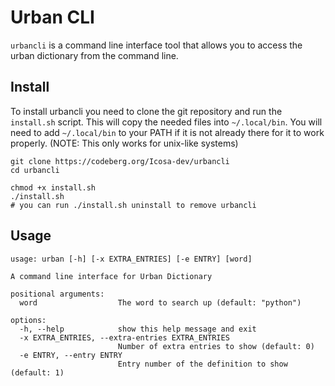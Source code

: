 # Urban CLI

`urbancli` is a command line interface tool that allows you to access the urban dictionary from the command line.

## Install

To install urbancli you need to clone the git repository and run the `install.sh` 
script. This will copy the needed files into `~/.local/bin`. You will need 
to add `~/.local/bin` to your PATH if it is not already there for it to work 
properly. (NOTE: This only works for unix-like systems)

```
git clone https://codeberg.org/Icosa-dev/urbancli
cd urbancli

chmod +x install.sh
./install.sh
# you can run ./install.sh uninstall to remove urbancli 
```

## Usage

```
usage: urban [-h] [-x EXTRA_ENTRIES] [-e ENTRY] [word]

A command line interface for Urban Dictionary

positional arguments:
  word                  The word to search up (default: "python")

options:
  -h, --help            show this help message and exit
  -x EXTRA_ENTRIES, --extra-entries EXTRA_ENTRIES
                        Number of extra entries to show (default: 0)
  -e ENTRY, --entry ENTRY
                        Entry number of the definition to show (default: 1)
```
